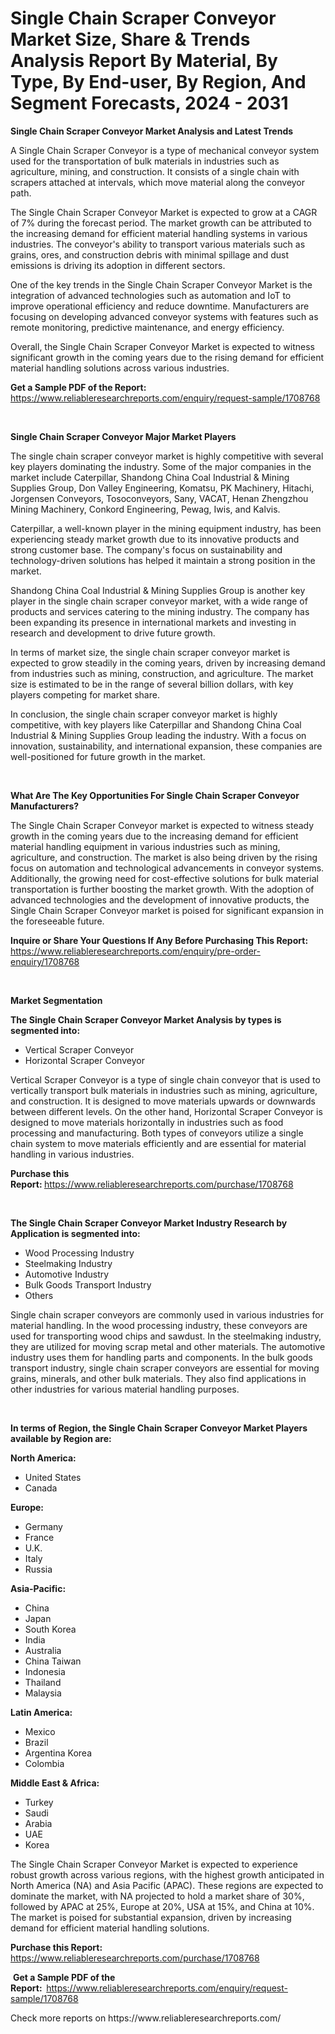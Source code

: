 <p><h1>Single Chain Scraper Conveyor Market Size, Share & Trends Analysis Report By Material, By Type, By End-user, By Region, And Segment Forecasts, 2024 - 2031</h1></p><p><strong>Single Chain Scraper Conveyor Market Analysis and Latest Trends</strong></p>
<p><p>A Single Chain Scraper Conveyor is a type of mechanical conveyor system used for the transportation of bulk materials in industries such as agriculture, mining, and construction. It consists of a single chain with scrapers attached at intervals, which move material along the conveyor path.</p><p>The Single Chain Scraper Conveyor Market is expected to grow at a CAGR of 7% during the forecast period. The market growth can be attributed to the increasing demand for efficient material handling systems in various industries. The conveyor's ability to transport various materials such as grains, ores, and construction debris with minimal spillage and dust emissions is driving its adoption in different sectors.</p><p>One of the key trends in the Single Chain Scraper Conveyor Market is the integration of advanced technologies such as automation and IoT to improve operational efficiency and reduce downtime. Manufacturers are focusing on developing advanced conveyor systems with features such as remote monitoring, predictive maintenance, and energy efficiency.</p><p>Overall, the Single Chain Scraper Conveyor Market is expected to witness significant growth in the coming years due to the rising demand for efficient material handling solutions across various industries.</p></p>
<p><strong>Get a Sample PDF of the Report:&nbsp;</strong> <a href="https://www.reliableresearchreports.com/enquiry/request-sample/1708768">https://www.reliableresearchreports.com/enquiry/request-sample/1708768</a></p>
<p>&nbsp;</p>
<p><strong>Single Chain Scraper Conveyor Major Market Players</strong></p>
<p><p>The single chain scraper conveyor market is highly competitive with several key players dominating the industry. Some of the major companies in the market include Caterpillar, Shandong China Coal Industrial & Mining Supplies Group, Don Valley Engineering, Komatsu, PK Machinery, Hitachi, Jorgensen Conveyors, Tosoconveyors, Sany, VACAT, Henan Zhengzhou Mining Machinery, Conkord Engineering, Pewag, Iwis, and Kalvis.</p><p>Caterpillar, a well-known player in the mining equipment industry, has been experiencing steady market growth due to its innovative products and strong customer base. The company's focus on sustainability and technology-driven solutions has helped it maintain a strong position in the market.</p><p>Shandong China Coal Industrial & Mining Supplies Group is another key player in the single chain scraper conveyor market, with a wide range of products and services catering to the mining industry. The company has been expanding its presence in international markets and investing in research and development to drive future growth.</p><p>In terms of market size, the single chain scraper conveyor market is expected to grow steadily in the coming years, driven by increasing demand from industries such as mining, construction, and agriculture. The market size is estimated to be in the range of several billion dollars, with key players competing for market share.</p><p>In conclusion, the single chain scraper conveyor market is highly competitive, with key players like Caterpillar and Shandong China Coal Industrial & Mining Supplies Group leading the industry. With a focus on innovation, sustainability, and international expansion, these companies are well-positioned for future growth in the market.</p></p>
<p>&nbsp;</p>
<p><strong>What Are The Key Opportunities For Single Chain Scraper Conveyor Manufacturers?</strong></p>
<p><p>The Single Chain Scraper Conveyor market is expected to witness steady growth in the coming years due to the increasing demand for efficient material handling equipment in various industries such as mining, agriculture, and construction. The market is also being driven by the rising focus on automation and technological advancements in conveyor systems. Additionally, the growing need for cost-effective solutions for bulk material transportation is further boosting the market growth. With the adoption of advanced technologies and the development of innovative products, the Single Chain Scraper Conveyor market is poised for significant expansion in the foreseeable future.</p></p>
<p><strong>Inquire or Share Your Questions If Any Before Purchasing This Report:</strong> <a href="https://www.reliableresearchreports.com/enquiry/pre-order-enquiry/1708768">https://www.reliableresearchreports.com/enquiry/pre-order-enquiry/1708768</a></p>
<p>&nbsp;</p>
<p><strong>Market Segmentation</strong></p>
<p><strong>The Single Chain Scraper Conveyor Market Analysis by types is segmented into:</strong></p>
<p><ul><li>Vertical Scraper Conveyor</li><li>Horizontal Scraper Conveyor</li></ul></p>
<p><p>Vertical Scraper Conveyor is a type of single chain conveyor that is used to vertically transport bulk materials in industries such as mining, agriculture, and construction. It is designed to move materials upwards or downwards between different levels. On the other hand, Horizontal Scraper Conveyor is designed to move materials horizontally in industries such as food processing and manufacturing. Both types of conveyors utilize a single chain system to move materials efficiently and are essential for material handling in various industries.</p></p>
<p><strong>Purchase this Report:&nbsp;</strong><a href="https://www.reliableresearchreports.com/purchase/1708768">https://www.reliableresearchreports.com/purchase/1708768</a></p>
<p>&nbsp;</p>
<p><strong>The Single Chain Scraper Conveyor Market Industry Research by Application is segmented into:</strong></p>
<p><ul><li>Wood Processing Industry</li><li>Steelmaking Industry</li><li>Automotive Industry</li><li>Bulk Goods Transport Industry</li><li>Others</li></ul></p>
<p><p>Single chain scraper conveyors are commonly used in various industries for material handling. In the wood processing industry, these conveyors are used for transporting wood chips and sawdust. In the steelmaking industry, they are utilized for moving scrap metal and other materials. The automotive industry uses them for handling parts and components. In the bulk goods transport industry, single chain scraper conveyors are essential for moving grains, minerals, and other bulk materials. They also find applications in other industries for various material handling purposes.</p></p>
<p>&nbsp;</p>
<p><strong>In terms of Region, the Single Chain Scraper Conveyor Market Players available by Region are:</strong></p>
<p>
    <p> <strong> North America: </strong>
        <ul>
            <li>United States</li>
            <li>Canada</li>
        </ul>
        </p> 
    <p> <strong> Europe: </strong>
        <ul>
            <li>Germany</li>
            <li>France</li>
            <li>U.K.</li>
            <li>Italy</li>
            <li>Russia</li>
        </ul>
        </p> 
    <p> <strong> Asia-Pacific: </strong>
        <ul>
            <li>China</li>
            <li>Japan</li>
            <li>South Korea</li>
            <li>India</li>
            <li>Australia</li>
            <li>China Taiwan</li>
            <li>Indonesia</li>
            <li>Thailand</li>
            <li>Malaysia</li>
        </ul>
        </p> 
    <p> <strong> Latin America: </strong>
        <ul>
            <li>Mexico</li>
            <li>Brazil</li>
            <li>Argentina Korea</li>
            <li>Colombia</li>
        </ul>
        </p> 
    <p> <strong> Middle East & Africa: </strong>
        <ul>
            <li>Turkey</li>
            <li>Saudi</li>
            <li>Arabia</li>
            <li>UAE</li>
            <li>Korea</li>
        </ul>
    </p>
    </p>
<p><p>The Single Chain Scraper Conveyor Market is expected to experience robust growth across various regions, with the highest growth anticipated in North America (NA) and Asia Pacific (APAC). These regions are expected to dominate the market, with NA projected to hold a market share of 30%, followed by APAC at 25%, Europe at 20%, USA at 15%, and China at 10%. The market is poised for substantial expansion, driven by increasing demand for efficient material handling solutions.</p></p>
<p><strong>Purchase this Report: </strong><a href="https://www.reliableresearchreports.com/purchase/1708768">https://www.reliableresearchreports.com/purchase/1708768</a></p>
<p>&nbsp;<strong>Get a Sample PDF of the Report:&nbsp;&nbsp;</strong><a href="https://www.reliableresearchreports.com/enquiry/request-sample/1708768">https://www.reliableresearchreports.com/enquiry/request-sample/1708768</a></p>
<p><strong></strong></p>
<p>Check more reports on https://www.reliableresearchreports.com/</p>
